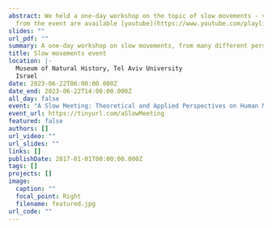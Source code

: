 ```yaml
---
abstract: We held a one-day workshop on the topic of slow movements - videos
  from the event are available [youtube](https://www.youtube.com/playlist?list=PLNiWLB_wsOg4Oagun-RJ4O1-eECgFR2nN)
slides: ""
url_pdf: ""
summary: A one-day workshop on slow movements, from many different perspectives, from biomechanics to dance
title: Slow movements event
location: |-
  Museum of Natural History, Tel Aviv University
  Israel
date: 2023-06-22T06:00:00.000Z
date_end: 2023-06-22T14:00:00.000Z
all_day: false
event: "A Slow Meeting: Theoretical and Applied Perspectives on Human Movement"
event_url: https://tinyurl.com/aSlowMeeting
featured: false
authors: []
url_video: ""
url_slides: ""
links: []
publishDate: 2017-01-01T00:00:00.000Z
tags: []
projects: []
image:
  caption: ""
  focal_point: Right
  filename: featured.jpg
url_code: ""
---
```

